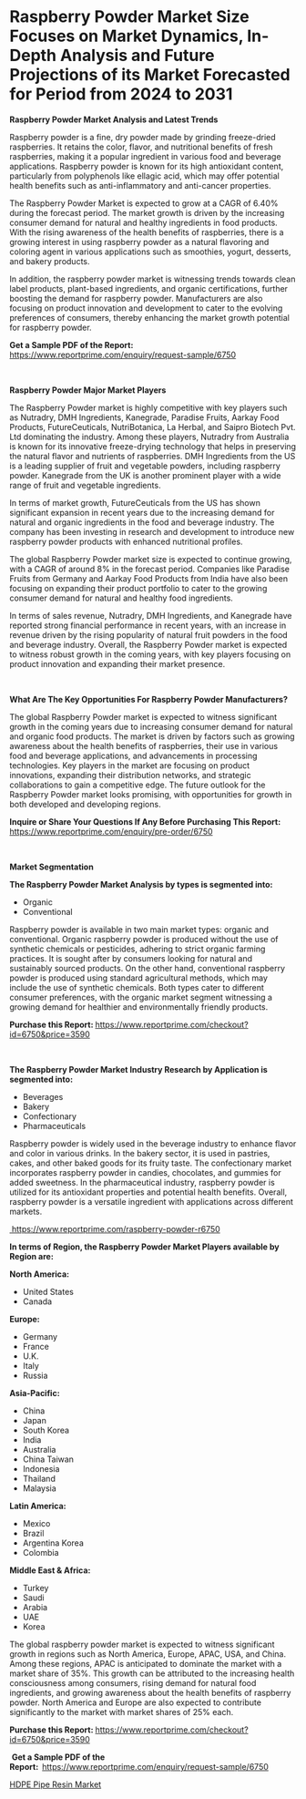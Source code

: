 <p><h1>Raspberry Powder Market Size Focuses on Market Dynamics, In-Depth Analysis and Future Projections of its Market Forecasted for Period from 2024 to 2031</h1></p><p><strong>Raspberry Powder Market Analysis and Latest Trends</strong></p>
<p><p>Raspberry powder is a fine, dry powder made by grinding freeze-dried raspberries. It retains the color, flavor, and nutritional benefits of fresh raspberries, making it a popular ingredient in various food and beverage applications. Raspberry powder is known for its high antioxidant content, particularly from polyphenols like ellagic acid, which may offer potential health benefits such as anti-inflammatory and anti-cancer properties.</p><p>The Raspberry Powder Market is expected to grow at a CAGR of 6.40% during the forecast period. The market growth is driven by the increasing consumer demand for natural and healthy ingredients in food products. With the rising awareness of the health benefits of raspberries, there is a growing interest in using raspberry powder as a natural flavoring and coloring agent in various applications such as smoothies, yogurt, desserts, and bakery products.</p><p>In addition, the raspberry powder market is witnessing trends towards clean label products, plant-based ingredients, and organic certifications, further boosting the demand for raspberry powder. Manufacturers are also focusing on product innovation and development to cater to the evolving preferences of consumers, thereby enhancing the market growth potential for raspberry powder.</p></p>
<p><strong>Get a Sample PDF of the Report:&nbsp;</strong> <a href="https://www.reportprime.com/enquiry/request-sample/6750">https://www.reportprime.com/enquiry/request-sample/6750</a></p>
<p>&nbsp;</p>
<p><strong>Raspberry Powder Major Market Players</strong></p>
<p><p>The Raspberry Powder market is highly competitive with key players such as Nutradry, DMH Ingredients, Kanegrade, Paradise Fruits, Aarkay Food Products, FutureCeuticals, NutriBotanica, La Herbal, and Saipro Biotech Pvt. Ltd dominating the industry. Among these players, Nutradry from Australia is known for its innovative freeze-drying technology that helps in preserving the natural flavor and nutrients of raspberries. DMH Ingredients from the US is a leading supplier of fruit and vegetable powders, including raspberry powder. Kanegrade from the UK is another prominent player with a wide range of fruit and vegetable ingredients. </p><p>In terms of market growth, FutureCeuticals from the US has shown significant expansion in recent years due to the increasing demand for natural and organic ingredients in the food and beverage industry. The company has been investing in research and development to introduce new raspberry powder products with enhanced nutritional profiles. </p><p>The global Raspberry Powder market size is expected to continue growing, with a CAGR of around 8% in the forecast period. Companies like Paradise Fruits from Germany and Aarkay Food Products from India have also been focusing on expanding their product portfolio to cater to the growing consumer demand for natural and healthy food ingredients. </p><p>In terms of sales revenue, Nutradry, DMH Ingredients, and Kanegrade have reported strong financial performance in recent years, with an increase in revenue driven by the rising popularity of natural fruit powders in the food and beverage industry. Overall, the Raspberry Powder market is expected to witness robust growth in the coming years, with key players focusing on product innovation and expanding their market presence.</p></p>
<p>&nbsp;</p>
<p><strong>What Are The Key Opportunities For Raspberry Powder Manufacturers?</strong></p>
<p><p>The global Raspberry Powder market is expected to witness significant growth in the coming years due to increasing consumer demand for natural and organic food products. The market is driven by factors such as growing awareness about the health benefits of raspberries, their use in various food and beverage applications, and advancements in processing technologies. Key players in the market are focusing on product innovations, expanding their distribution networks, and strategic collaborations to gain a competitive edge. The future outlook for the Raspberry Powder market looks promising, with opportunities for growth in both developed and developing regions.</p></p>
<p><strong>Inquire or Share Your Questions If Any Before Purchasing This Report:</strong> <a href="https://www.reportprime.com/enquiry/pre-order/6750">https://www.reportprime.com/enquiry/pre-order/6750</a></p>
<p>&nbsp;</p>
<p><strong>Market Segmentation</strong></p>
<p><strong>The Raspberry Powder Market Analysis by types is segmented into:</strong></p>
<p><ul><li>Organic</li><li>Conventional</li></ul></p>
<p><p>Raspberry powder is available in two main market types: organic and conventional. Organic raspberry powder is produced without the use of synthetic chemicals or pesticides, adhering to strict organic farming practices. It is sought after by consumers looking for natural and sustainably sourced products. On the other hand, conventional raspberry powder is produced using standard agricultural methods, which may include the use of synthetic chemicals. Both types cater to different consumer preferences, with the organic market segment witnessing a growing demand for healthier and environmentally friendly products.</p></p>
<p><strong>Purchase this Report:&nbsp;</strong><a href="https://www.reportprime.com/checkout?id=6750&price=3590">https://www.reportprime.com/checkout?id=6750&price=3590</a></p>
<p>&nbsp;</p>
<p><strong>The Raspberry Powder Market Industry Research by Application is segmented into:</strong></p>
<p><ul><li>Beverages</li><li>Bakery</li><li>Confectionary</li><li>Pharmaceuticals</li></ul></p>
<p><p>Raspberry powder is widely used in the beverage industry to enhance flavor and color in various drinks. In the bakery sector, it is used in pastries, cakes, and other baked goods for its fruity taste. The confectionary market incorporates raspberry powder in candies, chocolates, and gummies for added sweetness. In the pharmaceutical industry, raspberry powder is utilized for its antioxidant properties and potential health benefits. Overall, raspberry powder is a versatile ingredient with applications across different markets.</p></p>
<p><a href="https://www.reportprime.com/raspberry-powder-r6750">&nbsp;https://www.reportprime.com/raspberry-powder-r6750</a></p>
<p><strong>In terms of Region, the Raspberry Powder Market Players available by Region are:</strong></p>
<p>
    <p> <strong> North America: </strong>
        <ul>
            <li>United States</li>
            <li>Canada</li>
        </ul>
        </p> 
    <p> <strong> Europe: </strong>
        <ul>
            <li>Germany</li>
            <li>France</li>
            <li>U.K.</li>
            <li>Italy</li>
            <li>Russia</li>
        </ul>
        </p> 
    <p> <strong> Asia-Pacific: </strong>
        <ul>
            <li>China</li>
            <li>Japan</li>
            <li>South Korea</li>
            <li>India</li>
            <li>Australia</li>
            <li>China Taiwan</li>
            <li>Indonesia</li>
            <li>Thailand</li>
            <li>Malaysia</li>
        </ul>
        </p> 
    <p> <strong> Latin America: </strong>
        <ul>
            <li>Mexico</li>
            <li>Brazil</li>
            <li>Argentina Korea</li>
            <li>Colombia</li>
        </ul>
        </p> 
    <p> <strong> Middle East & Africa: </strong>
        <ul>
            <li>Turkey</li>
            <li>Saudi</li>
            <li>Arabia</li>
            <li>UAE</li>
            <li>Korea</li>
        </ul>
    </p>
    </p>
<p><p>The global raspberry powder market is expected to witness significant growth in regions such as North America, Europe, APAC, USA, and China. Among these regions, APAC is anticipated to dominate the market with a market share of 35%. This growth can be attributed to the increasing health consciousness among consumers, rising demand for natural food ingredients, and growing awareness about the health benefits of raspberry powder. North America and Europe are also expected to contribute significantly to the market with market shares of 25% each.</p></p>
<p><strong>Purchase this Report: </strong><a href="https://www.reportprime.com/checkout?id=6750&price=3590">https://www.reportprime.com/checkout?id=6750&price=3590</a></p>
<p>&nbsp;<strong>Get a Sample PDF of the Report:&nbsp;&nbsp;</strong><a href="https://www.reportprime.com/enquiry/request-sample/6750">https://www.reportprime.com/enquiry/request-sample/6750</a></p>
<p><strong></strong></p>
<p><p><a href="https://cute-banjo-8ca.notion.site/HDPE-Pipe-Resin-Market-Size-Growth-Outlook-from-2024-to-2031-projecting-at-Market-s-Trends-Analysi-4ad8faba08ad4b4882d3fd67805bc7e8">HDPE Pipe Resin Market</a></p></p>